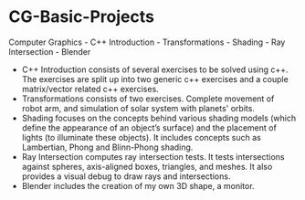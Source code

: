 # CG-Basic-Projects
Computer Graphics - C++ Introduction - Transformations - Shading - Ray Intersection - Blender

- C++ Introduction consists of several exercises to be solved using c++. The exercises are split up into two generic c++ exercises and a couple matrix/vector related c++ exercises.
- Transformations consists of two exercises. Complete movement of robot arm, and simulation of solar system with planets' orbits.
- Shading focuses on the concepts behind various shading models (which define the appearance of an object’s surface) and the placement of lights (to illuminate these objects). It includes concepts such as Lambertian, Phong and Blinn-Phong shading.
- Ray Intersection computes ray intersection tests. It tests intersections against spheres, axis-aligned boxes, triangles, and meshes. It also provides a visual debug to draw rays and intersections.
- Blender includes the creation of my own 3D shape, a monitor.

